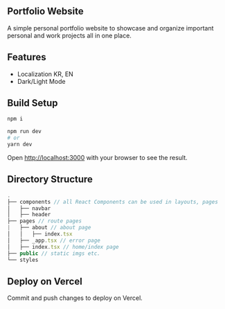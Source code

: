 ## Portfolio Website
A simple personal portfolio website to showcase and organize important personal and work projects all in one place.

## Features
- Localization KR, EN
- Dark/Light Mode

## Build Setup
```bash
npm i

npm run dev
# or
yarn dev
```

Open [http://localhost:3000](http://localhost:3000) with your browser to see the result.

## Directory Structure
```js
.
├── components // all React Components can be used in layouts, pages
│   ├── navbar
│   ├── header
├── pages // route pages
|   ├── about // about page
│   │   ├── index.tsx
│   ├── _app.tsx // error page
│   ├── index.tsx // home/index page
├── public // static imgs etc.
└── styles
```

## Deploy on Vercel
Commit and push changes to deploy on Vercel.
